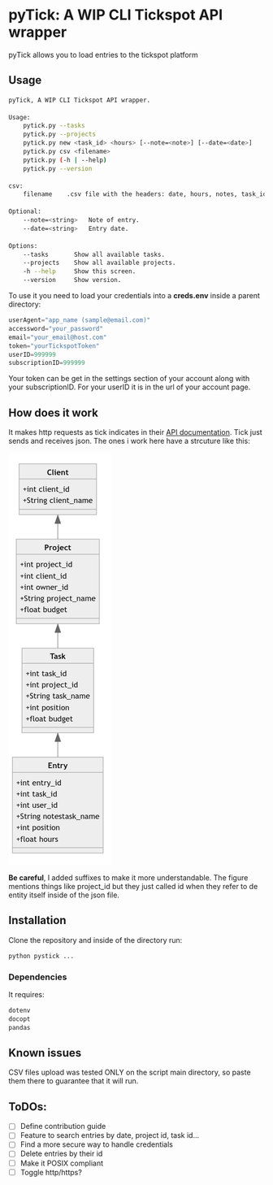 # pyTick: A WIP CLI Tickspot API wrapper

pyTick allows you to load entries to the tickspot platform

## Usage

~~~ bash
pyTick, A WIP CLI Tickspot API wrapper.

Usage:
    pytick.py --tasks 
    pytick.py --projects
    pytick.py new <task_id> <hours> [--note=<note>] [--date=<date>]
    pytick.py csv <filename>
    pytick.py (-h | --help)
    pytick.py --version

csv:
    filename    .csv file with the headers: date, hours, notes, task_id

Optional:
    --note=<string>   Note of entry.
    --date=<string>   Entry date.

Options:
    --tasks       Show all available tasks.
    --projects    Show all available projects.
    -h --help     Show this screen.
    --version     Show version.
~~~

To use it you need to load your credentials into a **creds.env** inside a parent directory:

~~~ python
userAgent="app_name (sample@email.com)"
accessword="your_password"
email="your_email@host.com"
token="yourTickspotToken"
userID=999999 
subscriptionID=999999
~~~

Your token can be get in the settings section of your account along with your subscriptionID. For your userID it is in the url of your account page.

## How does it work

It makes http requests as tick indicates in their [API documentation](https://github.com/tick/tick-api). Tick just sends and receives json. The ones i work here have a strcuture like this: 

![](jsonStructure.png)

**Be careful**, I added suffixes to make it more understandable. The figure mentions things like project_id but they just called id when they refer to de entity itself inside of the json file.

## Installation

Clone the repository and inside of the directory run:

~~~ bash
python pystick ...
~~~

### Dependencies

It requires:

~~~ python
dotenv
docopt
pandas
~~~

## Known issues

CSV files upload was tested ONLY on the script main directory, so paste them there to guarantee that it will run.

## ToDOs:

- [ ] Define contribution guide
- [ ] Feature to search entries by date, project id, task id...
- [ ] Find a more secure way to handle credentials
- [ ] Delete entries by their id
- [ ] Make it POSIX compliant
- [ ] Toggle http/https?